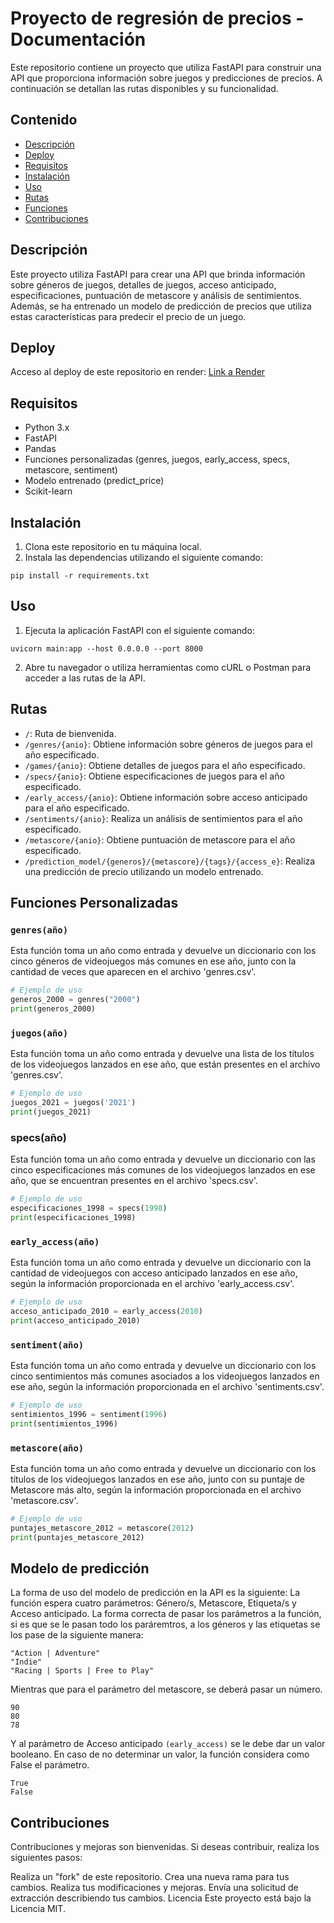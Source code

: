 # Proyecto de regresión de precios - Documentación

Este repositorio contiene un proyecto que utiliza FastAPI para construir una API que proporciona información sobre juegos y predicciones de precios. A continuación se detallan las rutas disponibles y su funcionalidad.

## Contenido

- [Descripción](#descripción)
- [Deploy](#deploy)
- [Requisitos](#requisitos)
- [Instalación](#instalación)
- [Uso](#uso)
- [Rutas](#rutas)
- [Funciones](#funciones-personalizadas)
- [Contribuciones](#contribuciones)


## Descripción

Este proyecto utiliza FastAPI para crear una API que brinda información sobre géneros de juegos, detalles de juegos, acceso anticipado, especificaciones, puntuación de metascore y análisis de sentimientos. Además, se ha entrenado un modelo de predicción de precios que utiliza estas características para predecir el precio de un juego.

## Deploy
Acceso al deploy de este repositorio en render: [Link a Render](https://steam-games-information.onrender.com/)

## Requisitos

- Python 3.x
- FastAPI
- Pandas
- Funciones personalizadas (genres, juegos, early_access, specs, metascore, sentiment)
- Modelo entrenado (predict_price)
- Scikit-learn

## Instalación

1. Clona este repositorio en tu máquina local.
2. Instala las dependencias utilizando el siguiente comando:

```
pip install -r requirements.txt
```

## Uso

1. Ejecuta la aplicación FastAPI con el siguiente comando:

```
uvicorn main:app --host 0.0.0.0 --port 8000
```

2. Abre tu navegador o utiliza herramientas como cURL o Postman para acceder a las rutas de la API.

## Rutas

- `/`: Ruta de bienvenida.
- `/genres/{anio}`: Obtiene información sobre géneros de juegos para el año especificado.
- `/games/{anio}`: Obtiene detalles de juegos para el año especificado.
- `/specs/{anio}`: Obtiene especificaciones de juegos para el año especificado.
- `/early_access/{anio}`: Obtiene información sobre acceso anticipado para el año especificado.
- `/sentiments/{anio}`: Realiza un análisis de sentimientos para el año especificado.
- `/metascore/{anio}`: Obtiene puntuación de metascore para el año especificado.
- `/prediction_model/{generos}/{metascore}/{tags}/{access_e}`: Realiza una predicción de precio utilizando un modelo entrenado.

## Funciones Personalizadas

### `genres(año)`

Esta función toma un año como entrada y devuelve un diccionario con los cinco géneros de videojuegos más comunes en ese año, junto con la cantidad de veces que aparecen en el archivo 'genres.csv'.

```python
# Ejemplo de uso
generos_2000 = genres("2000")
print(generos_2000)
```

### `juegos(año)`
Esta función toma un año como entrada y devuelve una lista de los títulos de los videojuegos lanzados en ese año, que están presentes en el archivo 'genres.csv'.

```python
# Ejemplo de uso
juegos_2021 = juegos('2021')
print(juegos_2021)
```

### specs(año)
Esta función toma un año como entrada y devuelve un diccionario con las cinco especificaciones más comunes de los videojuegos lanzados en ese año, que se encuentran presentes en el archivo 'specs.csv'.

```python
# Ejemplo de uso
especificaciones_1998 = specs(1998)
print(especificaciones_1998)
```

### `early_access(año)`
Esta función toma un año como entrada y devuelve un diccionario con la cantidad de videojuegos con acceso anticipado lanzados en ese año, según la información proporcionada en el archivo 'early_access.csv'.

```python
# Ejemplo de uso
acceso_anticipado_2010 = early_access(2010)
print(acceso_anticipado_2010)
```

### `sentiment(año)`
Esta función toma un año como entrada y devuelve un diccionario con los cinco sentimientos más comunes asociados a los videojuegos lanzados en ese año, según la información proporcionada en el archivo 'sentiments.csv'.


```python
# Ejemplo de uso
sentimientos_1996 = sentiment(1996)
print(sentimientos_1996)
```

### `metascore(año)`
Esta función toma un año como entrada y devuelve un diccionario con los títulos de los videojuegos lanzados en ese año, junto con su puntaje de Metascore más alto, según la información proporcionada en el archivo 
'metascore.csv'.

```python
# Ejemplo de uso
puntajes_metascore_2012 = metascore(2012)
print(puntajes_metascore_2012)
```

## Modelo de predicción
La forma de uso del modelo de predicción en la API es la siguiente: 
  La función espera cuatro parámetros: Género/s, Metascore, Etiqueta/s y Acceso anticipado.
  La forma correcta de pasar los parámetros a la función, si es que se le pasan todo los paráremtros, a los géneros y las etiquetas se los pase de la siguiente manera:
  ```
  "Action | Adventure"
  "Indie"
  "Racing | Sports | Free to Play"
  ```
  Mientras que para el parámetro del metascore, se deberá pasar un número. 
  ```
  90
  80
  78
  ```
  Y al parámetro de Acceso anticipado `(early_access)` se le debe dar un valor booleano. En caso de no determinar un valor, la función considera como False el parámetro.
  ```
  True
  False
  ```

## Contribuciones
Contribuciones y mejoras son bienvenidas. Si deseas contribuir, realiza los siguientes pasos:

Realiza un "fork" de este repositorio.
Crea una nueva rama para tus cambios.
Realiza tus modificaciones y mejoras.
Envía una solicitud de extracción describiendo tus cambios.
Licencia
Este proyecto está bajo la Licencia MIT.



